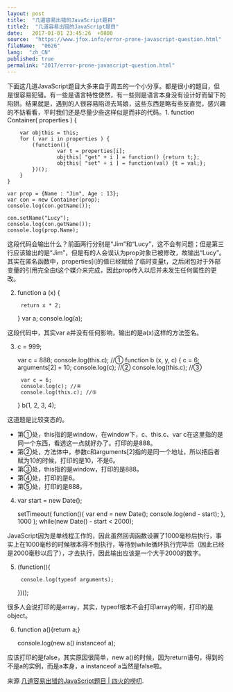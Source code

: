 ```yaml
---
layout: post
title:  "几道容易出错的JavaScript题目"
title2:  "几道容易出错的JavaScript题目"
date:   2017-01-01 23:45:26  +0800
source:  "https://www.jfox.info/error-prone-javascript-question.html"
fileName:  "0626"
lang:  "zh_CN"
published: true
permalink: "2017/error-prone-javascript-question.html"
---
```




下面这几道JavaScript题目大多来自于周五的一个小分享。都是很小的题目，但是很容易犯错。有一些是语言特性使然，有一些则是语言本身没有设计好而留下的陷阱。结果就是，遇到的人很容易陷进去骂娘，这些东西是略有些反直觉，感兴趣的不妨看看，平时我们还是尽量少些这样似是而非的代码。1. function Container( properties ) {

        var objthis = this;
        for ( var i in properties ) {
            (function(){
                    var t = properties[i];
                    objthis[ "get" + i ] = function() {return t;};
                    objthis[ "set" + i ] = function(val) {t = val;};
            })();
        }
    }
    
    var prop = {Name : "Jim", Age : 13};
    var con = new Container(prop);
    console.log(con.getName());
    
    con.setName("Lucy");
    console.log(con.getName());
    console.log(prop.Name);

这段代码会输出什么？前面两行分别是“Jim”和“Lucy”，这不会有问题；但是第三行应该输出的是“Jim”，但是有的人会误认为prop对象已被修改，故输出“Lucy”。其实在匿名函数中，properties[i]的值已经赋给了临时变量t，之后闭包对于外部变量的引用完全由t这个媒介来完成，因此prop传入以后并未发生任何属性的更改。

2. function a (x) {

        return x * 2;
    }
    var a;
    console.log(a);

这段代码中，其实var a并没有任何影响，输出的是a(x)这样的方法签名。

3. c = 999;

    var c = 888;
    console.log(this.c); //①
    function b (x, y, c) {
        c = 6;
        arguments[2] = 10;
        console.log(c); //②
        console.log(this.c); //③
        
        var c = 6;
        console.log(c); //④
        console.log(this.c); //⑤
    }
    b(1, 2, 3, 4);

这道题是比较变态的。

- 第①处，this指的是window，在window下，c、this.c、var c在这里指的是同一个东西，看透这一点就好办了。打印的是888。
- 第②处，方法体中，参数c和arguments[2]指的是同一个地址，所以把后者赋为10的时候，打印的是10，不是6。
- 第③处，this指的是window，打印的是888。
- 第④处，打印的是6。
- 第⑤处，打印的是888。

4. var start = new Date();

    setTimeout(
    	function(){
    		var end = new Date();
    		console.log(end - start);
    	},
    	1000
    );
    while(new Date() - start < 2000);

JavaScript因为是单线程工作的，因此虽然回调函数设置了1000毫秒后执行，事实上在1000毫秒的时候根本得不到执行，等待到while循环执行完毕后（因此已经是2000毫秒以后了），才去执行，因此输出应该是一个大于2000的数字。

5. (function(){

        console.log(typeof arguments);
    })();

很多人会说打印的是array，其实，typeof根本不会打印array的啊，打印的是object。

6. function a(){return a;}

    console.log(new a() instanceof a);

应该打印的是false，其实原因很简单，new a()的时候，因为return语句，得到的不是a的实例，而是a本身，a instanceof a当然是false啦。

来源 [几道容易出错的JavaScript题目 | 四火的唠叨](http://www.jfox.info/url.php?url=http%3A%2F%2Fwww.raychase.net%2F1485).
